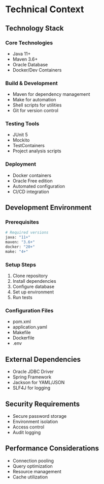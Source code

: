 # Technical Context

## Technology Stack

### Core Technologies
- Java 11+
- Maven 3.6+
- Oracle Database
- Docker/Dev Containers

### Build & Development
- Maven for dependency management
- Make for automation
- Shell scripts for utilities
- Git for version control

### Testing Tools
- JUnit 5
- Mockito
- TestContainers
- Project analysis scripts

### Deployment
- Docker containers
- Oracle Free edition
- Automated configuration
- CI/CD integration

## Development Environment

### Prerequisites
```bash
# Required versions
java: "11+"
maven: "3.6+"
docker: "20+"
make: "4+"
```

### Setup Steps
1. Clone repository
2. Install dependencies
3. Configure database
4. Set up environment
5. Run tests

### Configuration Files
- pom.xml
- application.yaml
- Makefile
- Dockerfile
- .env

## External Dependencies
- Oracle JDBC Driver
- Spring Framework
- Jackson for YAML/JSON
- SLF4J for logging

## Security Requirements
- Secure password storage
- Environment isolation
- Access control
- Audit logging

## Performance Considerations
- Connection pooling
- Query optimization
- Resource management
- Cache utilization 